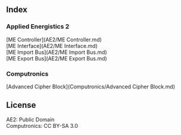 ## Index

### Applied Energistics 2

[ME Controller](AE2/ME Controller.md)  
[ME Interface](AE2/ME Interface.md)  
[ME Import Bus](AE2/ME Import Bus.md)  
[ME Export Bus](AE2/ME Export Bus.md)

### Computronics

[Advanced Cipher Block](Computronics/Advanced Cipher Block.md)

## License

AE2: Public Domain  
Computronics: CC BY-SA 3.0
